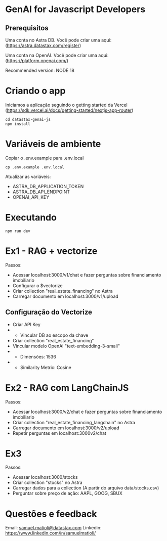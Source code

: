 # GenAI for Javascript Developers

## Prerequisitos

Uma conta no Astra DB. Você pode criar uma aqui: (https://astra.datastax.com/register)

Uma conta na OpenAI. Você pode criar uma aqui: (https://platform.openai.com/)

Recommended version: NODE 18

# Criando o app

Iniciamos a aplicação seguindo o getting started da Vercel (https://sdk.vercel.ai/docs/getting-started/nextjs-app-router)

```
cd datastax-genai-js
npm install 
```

# Variáveis de ambiente

Copiar o .env.example para .env.local

```
cp .env.example .env.local
```

Atualizar as variáveis:

- ASTRA_DB_APPLICATION_TOKEN
- ASTRA_DB_API_ENDPOINT
- OPENAI_API_KEY

# Executando

```
npm run dev
```

# Ex1 - RAG + vectorize

Passos:

- Acessar localhost:3000/v1/chat e fazer perguntas sobre financiamento imobiliario
- Configurar o $vectorize
- Criar collection "real_estate_financing" no Astra
- Carregar documento em localhost:3000/v1/upload

## Configuração do Vectorize

- Criar API Key
- - Vincular DB ao escopo da chave
- Criar collection "real_estate_financing"
- Vincular modelo OpenAI "text-embedding-3-small"
- - Dimensões: 1536
- - Similarity Metric: Cosine

# Ex2 - RAG com LangChainJS

Passos:

- Acessar localhost:3000/v2/chat e fazer perguntas sobre financiamento imobiliario
- Criar collection "real_estate_financing_langchain" no Astra
- Carregar documento em localhost:3000/v2/upload
- Repetir perguntas em localhost:3000v2/chat


# Ex3

Passos:

- Acessar localhost:3000/stocks
- Criar collection "stocks" no Astra
- Carregar dados para a collection (A partir do arquivo data/stocks.csv)
- Perguntar sobre preço de ação: AAPL, GOOG, SBUX


# Questões e feedback

Email: samuel.matioli@datastax.com
Linkedin: https://www.linkedin.com/in/samuelmatioli/
